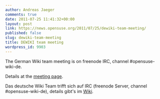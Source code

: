 ```yaml
---
author: Andreas Jaeger
comments: true
date: 2011-07-25 11:41:32+00:00
layout: post
link: https://news.opensuse.org/2011/07/25/dewiki-team-meeting/
published: false
slug: dewiki-team-meeting
title: DEWIKI team meeting
wordpress_id: 9903
---
```


The German Wiki team meeting is on freenode IRC, channel #opensuse-wiki-de.

Details at the [meeting page](//dewiki.opensuse.org/openSUSE:Wiki_Meeting).

Das deutsche Wiki Team trifft sich auf IRC (freenode Server, channel #opensuse-wiki-de), details gibt's im [Wiki](//dewiki.opensuse.org/openSUSE:Wiki_Meeting).
